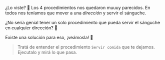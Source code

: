 <gs-attire attire-url="https://raw.githubusercontent.com/MumukiProject/mumuki-guia-gobstones-procedimientos-con-parametros-kids/master/assets/attires/config_1551274896769.json"></gs-attire>

<gs-toolbox toolbox-url="https://raw.githubusercontent.com/MumukiProject/mumuki-guia-gobstones-repeticion-condicional-ii-kids/master/assets/toolbox.xml">
</gs-toolbox>

¿Lo viste? :eyes: Los 4 procedimientos nos quedaron muuuy parecidos. En todos nos teníamos que mover a una _dirección_ y servir el sánguche. 

¿No sería genial tener un solo procedimiento que pueda servir el sánguche en cualquier dirección? :thought_balloon:

Existe una solución para eso, ¡veámosla! :tada:

> Tratá de entender el procedimiento `Servir comida` que te dejamos. Ejecutalo y mirá lo que pasa.
